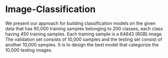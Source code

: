 # Image-Classification
We present our approach for building classification models on the given data that has 90,000 training samples belonging to 200 classes, 
each class having 450 training samples. Each training sample is a 64*64*3 (RGB) image. The validation set consists of 10,000 samples
and the testing set consist of another 10,000 samples. It is to design the best model that categorize the 10,000 testing images.
